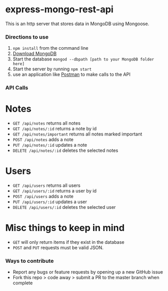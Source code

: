 # express-mongo-rest-api

This is an http server that stores data in MongoDB using Mongoose.

### Directions to use
1. `npm install` from the command line
2.  [Download MongoDB](https://www.mongodb.com/download-center#community)
3.  Start the database `mongod --dbpath [path to your MongoDB folder here]`
4.  Start the server by running `npm start`  
5. use an application like [Postman](https://www.getpostman.com/) to make calls to the API

### API Calls

# Notes
- `GET /api/notes` returns all notes
- `GET /api/notes/:id` returns a note by id
- `GET /api/notes/important` returns all notes marked important
- `POST /api/notes` adds a note
- `PUT /api/notes/:id` updates a note
- `DELETE /api/notes/:id` deletes the selected notes

# Users
- `GET /api/users` returns all users
- `GET /api/users/:id` returns a user by id
- `POST /api/users` adds a note
- `PUT /api/users/:id` updates a user
- `DELETE /api/users/:id` deletes the selected user

# Misc things to keep in mind
- `GET` will only return items if they exist in the database
- `POST` and `PUT` requests must be valid JSON.

### Ways to contribute
- Report any bugs or feature requests by opening up a new GitHub issue
- Fork this repo > code away > submit a PR to the master branch when complete

